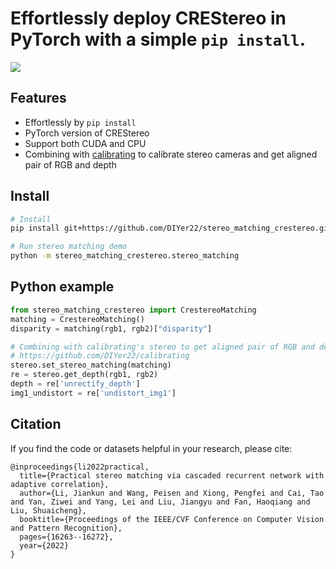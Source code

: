 # Effortlessly deploy CREStereo in PyTorch with a simple `pip install`.

![](https://github.com/megvii-research/CREStereo/blob/master/img/teaser.jpg?raw=true)
## Features
- Effortlessly by `pip install`
- PyTorch version of CREStereo
- Support both CUDA and CPU
- Combining with [calibrating](https://github.com/DIYer22/calibrating) to calibrate stereo cameras and get aligned pair of RGB and depth

## Install
```bash
# Install
pip install git+https://github.com/DIYer22/stereo_matching_crestereo.git

# Run stereo matching demo
python -m stereo_matching_crestereo.stereo_matching
```
## Python example
```Python
from stereo_matching_crestereo import CrestereoMatching
matching = CrestereoMatching()
disparity = matching(rgb1, rgb2)["disparity"]

# Combining with calibrating's stereo to get aligned pair of RGB and depth
# https://github.com/DIYer22/calibrating
stereo.set_stereo_matching(matching)
re = stereo.get_depth(rgb1, rgb2)
depth = re['unrectify_depth']
img1_undistort = re['undistort_img1']
```

## Citation
If you find the code or datasets helpful in your research, please cite:

```
@inproceedings{li2022practical,
  title={Practical stereo matching via cascaded recurrent network with adaptive correlation},
  author={Li, Jiankun and Wang, Peisen and Xiong, Pengfei and Cai, Tao and Yan, Ziwei and Yang, Lei and Liu, Jiangyu and Fan, Haoqiang and Liu, Shuaicheng},
  booktitle={Proceedings of the IEEE/CVF Conference on Computer Vision and Pattern Recognition},
  pages={16263--16272},
  year={2022}
}
```

